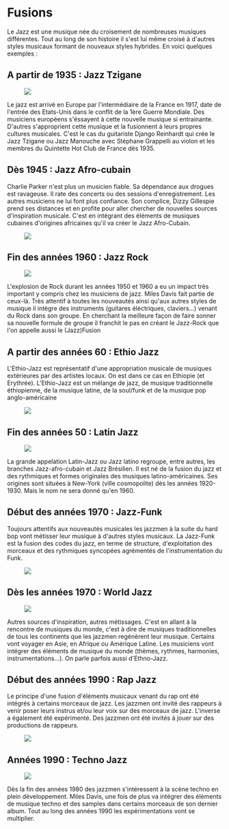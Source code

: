 # Fusions

Le Jazz est une musique née du croisement de nombreuses musiques différentes. Tout au long de son histoire il s'est lui même croisé à d'autres styles musicaux formant de nouveaux styles hybrides. En voici quelques exemples :

## A partir de 1935 : Jazz Tzigane

<div class="encart-paragraph">
<a href="/#/fusions/b1-jazz-tsigane.md#présentation-générale">
<figure class="app-frame fusions encart styles" data-title="Le Quintette Hot Club de France">
<img src="assets/images/quintette-hot-club-de-france.jpg">
</figure>
</a>
<p>Le jazz est arrivé en Europe par l'intermédiaire de la France en 1917, date de l'entrée des Etats-Unis dans le conflit de la 1ère Guerre Mondiale. Des musiciens européens s'éssayent à cette nouvelle musique si entrainante. D'autres s'approprient cette musique et la fusionnent à leurs propres cultures musicales. C'est le cas du guitariste Django Reinhardt qui crée le Jazz Tzigane ou Jazz Manouche avec Stéphane Grappelli au violon et les membres du Quintette Hot Club de France dès 1935.</p></div>

## Dès 1945 : Jazz Afro-cubain
<div class="encart-paragraph">
<p>Charlie Parker n'est plus un musicien fiable. Sa dépendance aux drogues est ravageuse. Il rate des concerts ou des sessions d'enregistrement. Les autres musiciens ne lui font plus confiance. Son complice, Dizzy Gillespie prend ses distances et en profite pour aller chercher de nouvelles sources d'inspiration musicale. C'est en intégrant des éléments de musiques cubaines d'origines africaines qu'il va créer le Jazz Afro-Cubain.</p>
<a href="/#/fusions/b2-jazz-afro-cubain.md#présentation-générale">
<figure class="app-frame fusions encart styles" data-title="Le Big Band de Dizzy Gillespie"><img src="assets/images/big-band-dizzy-gillespie.jpg"></figure></a>
</div>


## Fin des années 1960 : Jazz Rock
<div class="encart-paragraph">
<a href="/#/fusions/b3-jazz-rock.md#présentation-générale">
<figure class="app-frame fusions encart styles" data-title="Miles Davis"><img src="assets/images/miles-davis-on-bitches-brew.jpg"></figure></a>
<p>L'explosion de Rock durant les années 1950 et 1960 a eu un impact très important y compris chez les musiciens de jazz. Miles Davis fait partie de ceux-là. Très attentif à toutes les nouveautés ainsi qu'aux autres styles de musique il intègre des instruments (guitares éléctriques, claviers...) venant du Rock dans son groupe. En cherchant la meilleure façon de faire sonner sa nouvelle formule de groupe il franchit le pas  en créant le Jazz-Rock que l'on appelle aussi le (Jazz)Fusion</p>
</div>

## A partir des années 60 : Ethio Jazz
<div class="encart-paragraph"><p>L'Ethio-Jazz est représentatif d'une appropriation musicale de musiques extérieures par des artistes locaux. On est dans ce cas en Ethiopie (et Erythrée). L'Ethio-Jazz est un mélange de jazz, de musique traditionnelle éthiopienne, de la musique latine, de la soul/funk et de la musique pop anglo-américaine</p>
<a href="/#/fusions/b4-ethio-jazz.md#Ethio-Jazz--dès-1960">
<figure class="app-frame fusions encart styles left" data-title="Mulatu Astatke"><img src="assets/images/Mulatu-Astatke2.jpg"></figure></a>
</div>


## Fin des années 50 : Latin Jazz
<div class="encart-paragraph">
<a href="/#/fusions/b5-latin-jazz.md#présentation-générale">
<figure class="app-frame fusions encart styles" data-title="Astrud Gilberto - The Girl from Ipanéma"><img src="assets/images/The-Girl-from-ipanema.jpg"></figure></a>
<p>La grande appelation Latin-Jazz ou Jazz latino regroupe, entre autres, les branches Jazz-afro-cubain et Jazz Brésilien. Il est né de la fusion du jazz et des rythmiques et formes originales des musiques latino-américaines. Ses origines sont situées à New-York (ville cosmopolite) dès les années 1920-1930. Mais le nom ne sera donné qu'en 1960.</p>
</div>

## Début des années 1970 : Jazz-Funk
<div class="encart-paragraph">
<p>Toujours attentifs aux nouveautés musicales les jazzmen à la suite du hard bop vont métisser leur musique à d'autres styles musicaux. La Jazz-Funk est la fusion des codes du jazz, en terme de structure, d'exploitation des morceaux et des rythmiques syncopées agrémentés de l'instrumentation du Funk.</p>
<a href="/#/fusions/b6-jazz-funk.md#présentation-générale">
<figure class="app-frame fusions encart styles" data-title="Herbie Hancock"><img src="assets/images/Herbie-Hancock.jpg"></figure></a>
</div>

## Dès les années 1970 : World Jazz
<div class="encart-paragraph">
<a href="/#/fusions/b7-world-jazz.md#Présentation-générale">
<figure class="app-frame fusions encart styles" data-title="Don Cherry"><img src="assets/images/Don-Cherry.jpg"></figure></a>
<p>Autres sources d'inspiration, autres métissages. C'est en allant à la rencontre de musiques du monde, c'est à dire de musiques traditionnelles de tous les continents que les jazzmen regénèrent leur musique. Certains vont voyager en Asie, en Afrique ou Amérique Latine. Les musiciens vont intégrer des éléments de musique du monde (thèmes, rythmes, harmonies, instrumentations...). On parle parfois aussi d'Ethno-Jazz.</p></div>

## Début des années 1990 : Rap Jazz
<div class="encart-paragraph">
<p>Le principe d'une fusion d'éléments musicaux venant du rap ont été intégrés à certains morceaux de jazz. Les jazzmen ont invité des rappeurs à venir poser leurs instrus et/ou leur voix sur des morceaux de jazz. L'inverse a également été expérimenté. Des jazzmen ont été invités à jouer sur des productions de rappeurs. </p>
<a href="/#/fusions/b8-jazz-rap.md#présentation-générale">
<figure class="app-frame fusions encart styles" data-title="Jazz et Rap"><img src="assets/images/image_0744705_20160225_ob_bc4127_capture-d-ecran-2016-02-25-a-15-55.jpg"></figure></a>
</div>

## Années 1990 : Techno Jazz
<div class="encart-paragraph">
<a href="/#/fusions/b9-jazz-techno.md#présentation-générale">
<figure class="app-frame fusions encart styles" data-title="Jazz et Techno"><img src="assets/images/TechnoJazz.jpg"></figure></a>
<p>Dès la fin des années 1980 des jazzmen s'intéressent à la scène techno en plein développement. Miles Davis, une fois de plus va intégrer des éléments de musique techno et des samples dans certains morceaux de son dernier album. Tout au long des années 1990 les expérimentations vont se multiplier.</p></div>